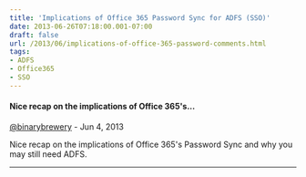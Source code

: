 ```yaml
---
title: 'Implications of Office 365 Password Sync for ADFS (SSO)'
date: 2013-06-26T07:18:00.001-07:00
draft: false
url: /2013/06/implications-of-office-365-password-comments.html
tags: 
- ADFS
- Office365
- SSO
---
```


#### Nice recap on the implications of Office 365's...
[@binarybrewery](https://www.blogger.com/profile/15780725194112690512 "noreply@blogger.com") - <time datetime="2013-06-27T04:38:03.504-07:00">Jun 4, 2013</time>

Nice recap on the implications of Office 365's Password Sync and why you may still need ADFS.
<hr />
